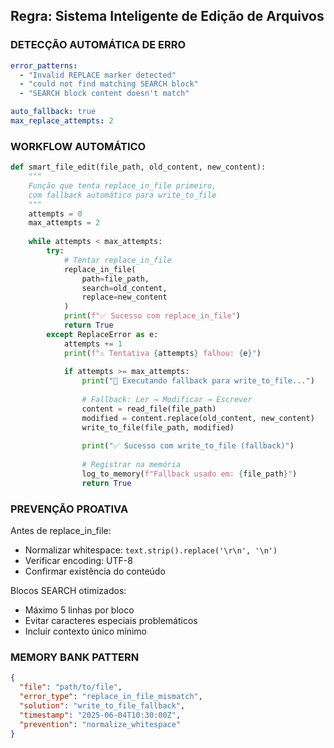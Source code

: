 ## Regra: Sistema Inteligente de Edição de Arquivos

### DETECÇÃO AUTOMÁTICA DE ERRO
```yaml
error_patterns:
  - "Invalid REPLACE marker detected"
  - "could not find matching SEARCH block"
  - "SEARCH block content doesn't match"

auto_fallback: true
max_replace_attempts: 2
```

### WORKFLOW AUTOMÁTICO
```python
def smart_file_edit(file_path, old_content, new_content):
    """
    Função que tenta replace_in_file primeiro,
    com fallback automático para write_to_file
    """
    attempts = 0
    max_attempts = 2
    
    while attempts < max_attempts:
        try:
            # Tentar replace_in_file
            replace_in_file(
                path=file_path,
                search=old_content,
                replace=new_content
            )
            print(f"✅ Sucesso com replace_in_file")
            return True
        except ReplaceError as e:
            attempts += 1
            print(f"⚠️ Tentativa {attempts} falhou: {e}")
            
            if attempts >= max_attempts:
                print("🔄 Executando fallback para write_to_file...")
                
                # Fallback: Ler → Modificar → Escrever
                content = read_file(file_path)
                modified = content.replace(old_content, new_content)
                write_to_file(file_path, modified)
                
                print("✅ Sucesso com write_to_file (fallback)")
                
                # Registrar na memória
                log_to_memory(f"Fallback usado em: {file_path}")
                return True
```

### PREVENÇÃO PROATIVA
Antes de replace_in_file:
- Normalizar whitespace: `text.strip().replace('\r\n', '\n')`
- Verificar encoding: UTF-8
- Confirmar existência do conteúdo

Blocos SEARCH otimizados:
- Máximo 5 linhas por bloco
- Evitar caracteres especiais problemáticos
- Incluir contexto único mínimo

### MEMORY BANK PATTERN
```json
{
  "file": "path/to/file",
  "error_type": "replace_in_file_mismatch",
  "solution": "write_to_file_fallback",
  "timestamp": "2025-06-04T10:30:00Z",
  "prevention": "normalize_whitespace"
}
